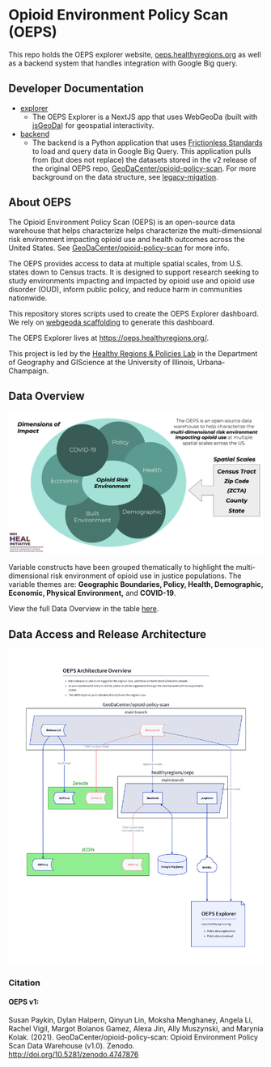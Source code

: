 # Opioid Environment Policy Scan (OEPS)

This repo holds the OEPS explorer website, [oeps.healthyregions.org](https://oeps.healthyregions.org) as well as a backend system that handles integration with Google Big query.

## Developer Documentation

- [explorer](./docs/explorer.md)
    - The OEPS Explorer is a NextJS app that uses WebGeoDa (built with [jsGeoDa](https://jsgeoda.libgeoda.org/)) for geospatial interactivity.
- [backend](./docs/backend.md)
    - The backend is a Python application that uses [Frictionless Standards](https://specs.frictionlessdata.io) to load and query data in Google Big Query. This application pulls from (but does not replace) the datasets stored in the v2 release of the original OEPS repo, [GeoDaCenter/opioid-policy-scan](https://github.com/GeoDaCenter/opioid-policy-scan). For more background on the data structure, see [legacy-migation](./docs/legacy-migration.md).

## About OEPS

The Opioid Environment Policy Scan (OEPS) is an open-source data warehouse that helps characterize helps characterize the multi-dimensional risk environment impacting opioid use and health outcomes across the United States. See [GeoDaCenter/opioid-policy-scan](https://github.com/GeoDaCenter/opioid-policy-scan) for more info.

The OEPS provides access to data at multiple spatial scales, from U.S. states down to Census tracts. It is designed to support research seeking to study environments impacting and impacted by opioid use and opioid use disorder (OUD), inform public policy, and reduce harm in communities nationwide. 

This repository stores scripts used to create the OEPS Explorer dashboard. We rely on [webgeoda scaffolding](http://dhalpern.gitbook.io/webgeoda-templatesBtw) to generate this dashboard. 

The OEPS Explorer lives at https://oeps.healthyregions.org/.

This project is led by the [Healthy Regions & Policies Lab](https://healthyregions.org) in the Department of Geography and GIScience at the University of Illinois, Urbana-Champaign.

## Data Overview

![](./explorer/public/images/oeps-diagram.png)

Variable constructs have been grouped thematically to highlight the multi-dimensional risk environment of opioid use in justice populations.  The variable themes are: **Geographic Boundaries, Policy, Health, Demographic, Economic, Physical Environment,** and **COVID-19**.

View the full Data Overview in the table [here](https://github.com/GeoDaCenter/opioid-policy-scan#data-overview).

## Data Access and Release Architecture

![OEPS data release architecture](./docs/img/oeps-overview.png)

### Citation

#### OEPS v1:

Susan Paykin, Dylan Halpern, Qinyun Lin, Moksha Menghaney, Angela Li, Rachel Vigil, Margot Bolanos Gamez, Alexa Jin, Ally Muszynski, and Marynia Kolak. (2021). GeoDaCenter/opioid-policy-scan: Opioid Environment Policy Scan Data Warehouse (v1.0). Zenodo. http://doi.org/10.5281/zenodo.4747876
